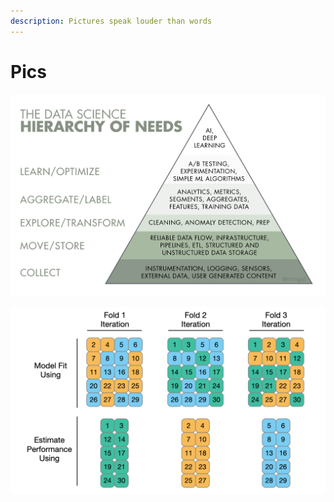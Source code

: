 ```yaml
---
description: Pictures speak louder than words
---
```


# Pics

![](.gitbook/assets/1_7imev5xslc9flxr9hhhpfw.png)

![](.gitbook/assets/pics01.png)








